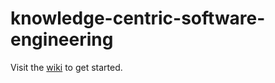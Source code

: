 # knowledge-centric-software-engineering

Visit the [wiki](https://github.com/SoftDevGang/knowledge-centric-software-engineering/wiki) to get started.
